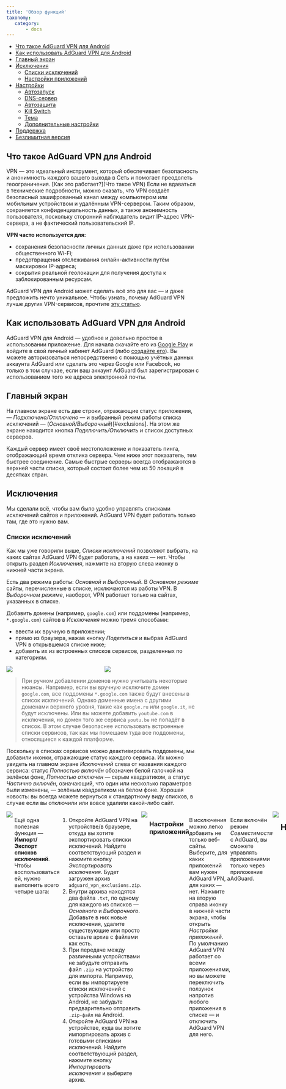 ```yaml
---
title: 'Обзор функций'
taxonomy:
   category:
       - docs
---
```


* [Что такое AdGuard VPN для Android](#adguard-vpn)
* [Как использовать AdGuard VPN для Android](#use)
* [Главный экран](#main)
* [Исключения](#exclusions)
    * [Списки исключений](#lists)
    * [Настройки приложений](#apps)
* [Настройки](#settings)
    * [Автозапуск](#autostart)
    * [DNS-сервер](#dns-server)
    * [Автозащита](#auto-protection)
    * [Kill Switch](#kill-switch)
    * [Тема](#theme)
    * [Дополнительные настройки](#advanced-settings)
* [Поддержка](#support)
* [Безлимитная версия](#unlimited-version)

<a name="adguard-vpn"></a>
 
## Что такое AdGuard VPN для Android
 
VPN — это идеальный инструмент, который обеспечивает безопасность и анонимность каждого вашего выхода в Сеть и помогает преодолеть геоограничения. [Как это работает?](Что такое VPN) Если не вдаваться в технические подробности, можно сказать, что VPN создаёт безопасный зашифрованный канал между компьютером или мобильным устройством и удалённым VPN-сервером. Таким образом, сохраняется конфиденциальность данных, а также анонимность пользователя, поскольку сторонний наблюдатель видит IP-адрес VPN-сервера, а не фактический пользовательский IP. 

**VPN часто используется для:**
 
* сохранения безопасности личных данных даже при использовании общественного Wi-Fi;
* предотвращения отслеживания онлайн-активности путём маскировки IP-адреса;
* сокрытия реальной геолокации для получения доступа к заблокированным ресурсам.
 
AdGuard VPN для Android может сделать всё это для вас — и даже предложить нечто уникальное. Чтобы узнать, почему AdGuard VPN лучше других VPN-сервисов, прочтите [эту статью](ссылка). 
 
<a name="use"></a>

## Как использовать AdGuard VPN для Android
 
AdGuard VPN для Android — удобное и довольно простое в использовании приложение. Для начала скачайте его из [Google Play](https://play.google.com/store/apps/details?id=com.adguard.vpn) и войдите в свой личный кабинет AdGuard (либо [создайте его](https://auth.adguard.com/login.html)). Вы можете авторизоваться непосредственно с помощью учётных данных аккаунта AdGuard или сделать это через Google или Facebook, но только в том случаае, если ваш аккаунт AdGuard был зарегистрирован с использованием того же адреса электронной почты.
 
<a name="main"></a>
 
## Главный экран
 
На главном экране есть две строки, отражающие статус приложения, — *Подключено/Отключено* —  и выбранный режим работы списка исключений — (*Основной/Выборочный*)[#exclusions]. На этом же экране находится кнопка *Подключить/Отключить* и список доступных серверов.
 
Каждый сервер имеет своё местоположение и показатель пинга, отображающий время отклика сервера. Чем ниже этот показатель, тем быстрее соединение. Самые быстрые серверы всегда отображаются в верхней части списка, который состоит более чем из 50 локаций в десятках стран. 
 
<a name="exclusions"></a>

## Исключения

Мы сделали всё, чтобы вам было удобно управлять списками исключений сайтов и приложений. AdGuard VPN будет работать только там, где это нужно вам. 

<a name="lists"></a>

### Списки исключений
 
Как мы уже говорили выше, *Списки исключений* позволяют выбрать, на каких сайтах AdGuard VPN будет работать, а на каких — нет. Чтобы открыть раздел *Исключения*, нажмите на вторую слева иконку в нижней части экрана.
 
Есть два режима работы: *Основной* и *Выборочный*. В *Основном режиме* сайты, перечисленные в списке, исключаются из работы VPN. В *Выборочном режиме*, наоборот, VPN работает только на сайтах, указанных в списке. 
 
Добавить домены (например, `google.com`) или поддомены (например, `*.google.com`) сайтов в *Исключения* можно тремя способами: 
* ввести их вручную в приложении;
* прямо из браузера, нажав кнопку *Поделиться* и выбрав AdGuard VPN в открывшемся списке ниже; 
* добавить их из встроенных списков сервисов, разделенных по категориям.

<div style="display:flex">
     <div style="flex:1;padding-right:5px;">
          <img src="https://cdn.adguard.com/public/Adguard/kb/VPN/Screenshots/add_site.png">
     </div>
     <div style="flex:1;padding-left:5px;">
          <img src="https://cdn.adguard.com/public/Adguard/kb/VPN/Screenshots/Add_site_from_list.png">
     </div>
</div>

> При ручном добавлении доменов нужно учитывать некоторые нюансы. Например, если вы вручную исключите домен `google.com`, все поддомены `*.google.com` также будут внесены в список исключений. Однако доменные имена с другими доменами верхнего уровня, такие как `google.ru` или `google.it`, не будут исключены. Или вы можете добавить `youtube.com` в исключения, но домен того же сервиса `youtu.be` не попадёт в список. В этом случае безопаснее использовать встроенные списки сервисов, так как мы помещаем туда все поддомены, относящиеся к каждой платформе.
 
Поскольку в списках сервисов можно деактивировать поддомены, мы добавили иконки, отражающие статус каждого сервиса. Их можно увидеть на главном экране *Исключений* слева от названия каждого сервиса: статус *Полностью включён* обозначен белой галочкой на зелёном фоне, *Полностью отключен* — серым квадратиком, а статус *Частично включён*, означающий, что один или несколько параметров были изменены, —  зелёным квадратиком на белом фоне. Хорошая новость: вы всегда можете вернуться к стандартному виду списков, в случае если вы отключили или вовсе удалили какой-либо сайт.

<div style="display:flex">
     <div style="flex:1;padding-right:5px;">
          <img src="https://cdn.adguard.com/public/Adguard/kb/VPN/Screenshots/statuses.png">
     </div>

Ещё одна полезная функция — **Импорт/Экспорт списков исключений**. Чтобы воспользоваться ей, нужно выполнить всего четыре шага:
 
1. Откройте AdGuard VPN на устройстве/в браузере, откуда вы хотите экспортировать списки исключений. Найдите соответствующий раздел и нажмите кнопку *Экспортировать исключения*. Будет загружен архив `adguard_vpn_exclusions.zip`.
2. Внутри архива находятся два файла `.txt`, по одному для каждого из списков — *Основного* и *Выборочного*. Добавьте в них новые исключения, удалите существующие или просто оставьте архив с файлами как есть.
3. При передаче между различными устройствами не забудьте отправить файл `.zip` на устройство для импорта. Например, если вы импортируете списки исключений с устройства Windows на Android, не забудьте предварительно отправить `.zip-файл` на Android.
4. Откройте AdGuard VPN на устройстве, куда вы хотите импортировать архив с готовыми списками исключений. Найдите соответствующий раздел, нажмите кнопку *Импортировать исключения* и выберите архив.

<div style="display:flex">
     <div style="flex:1;padding-right:5px;">
          <img src="https://cdn.adguard.com/public/Adguard/kb/VPN/Screenshots/imp-exp.png">
     </div>
 
<a name="apps"></a>

### Настройки приложений
 
В исключения можно легко добавить не только веб-сайты. Выберите, для каких приложений вам нужен AdGuard VPN, а для каких — нет. Нажмите на вторую справа иконку в нижней части экрана, чтобы открыть *Настройки приложений*. По умолчанию AdGuard VPN работает со всеми приложениями, но вы можете переключить ползунок напротив любого приложения в списке — и отключить AdGuard VPN для него.  
 
Если включён режим *Совместимости* с AdGuard, вы сможете управлять приложениями только через приложение AdGuard. 

<div style="display:flex">
     <div style="flex:1;padding-right:5px;">
          <img src="https://cdn.adguard.com/public/Adguard/kb/VPN/Screenshots/apps_settings_ru.jpg">
     </div>
 
<a name="settings"></a>

## Настройки 
 
Чтобы попасть в *Настройки*, нажмите на иконку в виде шестерёнки в правом нижнем углу экрана. Первый раздел, который вы там увидите, и которому стоит уделить особое внимание, называется *Настройки приложения*. Благодаря ему вы сможете настроить AdGuard VPN для Android под себя.

<div style="display:flex">
     <div style="flex:1;padding-right:5px;">
          <img src="https://cdn.adguard.com/public/Adguard/kb/VPN/Screenshots/App_settings_ru.jpg">
     </div>

<a name="autostart"></a>

### Автозапуск AdGuard VPN
 
Переведите переключатель вправо, чтобы активировать автозапуск AdGuard VPN после запуска устройства.
 
<a name="dns-server"></a>
 
### DNS-сервер
 
Целью [системы доменных имён](https://kb.adguard.com/ru/general/dns-filtering#what-is-dns) (DNS) является преобразование имён веб-сайтов в нечто понятное браузерам слова, т.е. В IP-адреса. Эту работу выполняют DNS-серверы. AdGuard VPN для Android предлагает на выбор несколько DNS-серверов, каждый из которых обладает особыми свойствами. Например, [AdGuard DNS](https://kb.adguard.com/ru/dns/overview) устраняет рекламу и защищает ваше устройство от слежки, а AdGuard DNS Семейный сочетает функции AdGuard DNS с *Безопасным поиском* и блокировкой контента для взрослых. Также есть возможность добавить пользовательский DNS-сервер.

<a name="auto-protection"></a>

### Автозащита

Эта функция включает AdGuard VPN автоматически, когда ваше устройство подключается к сотовой или Wi-Fi сети.
 
<a name="kill-switch"></a>
 
### Kill Switch
 
Вы можете настроить функцию Kill Switch на своём устройстве Android, следуя простым инструкциям на экране. Зачем вам это нужно? Если по какой-то причине ваше VPN-соединение внезапно прервётся, в то время как вы будете подключены к мобильной сети или общественному Wi-Fi, Kill Switch автоматически отключит интернет-соединение, чтобы не позволить злоумышленникам завладеть вашими данными.
 
Обратите внимание, что если Kill Switch включён, *Настройки приложений* и *Исключения* не будут работать.
 
<a name="theme"></a>
 
### Тема

Вы можете выбрать тему приложения по умолчанию, тёмную или светлую.

<div style="display:flex">
     <div style="flex:1;padding-right:5px;">
          <img src="https://cdn.adguard.com/public/Adguard/kb/VPN/Screenshots/light_ru.jpg">
     </div>

<div style="display:flex">
     <div style="flex:1;padding-right:5px;">
          <img src="https://cdn.adguard.com/public/Adguard/kb/VPN/Screenshots/dark_ru.jpg">
     </div>

 
<a name="advanced-settings"></a>

### Расширенные настройки
 
В *Расширенных настройках* мы разместили пять разделов. Вы можете *Помочь нам стать лучше*, сдвинув переключатель в верхнем блоке. Это действие позволит AdGuard VPN собирать отчеты о сбоях в работе приложения, технические данные и данные о взаимодействии. Информация будет поступать анонимно.
 
В разделе *Режим работы* вы можете выбрать один из трёх режимов работы приложения: VPN, прокси и режим совместимости В режиме *VPN* весь трафик автоматически направляется через AdGuard VPN. Когда включён *Режим прокси* (SOCKS5), AdGuard VPN запускает локальный прокси-сервер, доступный для использования другими приложениями для маршрутизации трафика. Используйте этот режим, только если знаете, что делаете. Включенный *Режим совместимости* позволяет AdGuard VPN и Блокировщику рекламы AdGuard работать вместе.  

> Обратите внимание, что некоторые функции AdGuard VPN в режиме *Совместимости* не работают: возможность выбора DNS-сервера, Kill Switch и Автозащита. А функция добавления приложений в исключения осуществляется через Блокировщик рекламы AdGuard. 
 
Следующие два раздела — *Уровень логирования* и *Диагностическая информация*. Что касается первой опции, не рекомендуется включать расширенный уровень логирования, если этого не требует наша служба поддержки. *Диагностическая информация*, т.е. локально сохранённая техническая информация об устройстве и соединениях (IP-адрес, ID, ping и т.д.), может быть отправлена нам в случае каких-либо технических проблем.
 
Последний раздел *Расширенных настроек* — это *Низкоуровневые настройки*. Мы настоятельно рекомендуем не заходить в этот раздел, если вы не обладаете достаточными техническими знаниями, или вас не попросила об этом наша служба поддержки. Здесь вы найдёте несколько опций, позволяющих настроить AdGuard VPN в соответствии с вашими потребностями, например, включить протокол IPv6 на VPN-интерфейсе или выбрать порт прокси-сервера, который должен использоваться. 
 
<a name="support"></a>
 
### Поддержка
 
В разделе *Поддержка* вы можете оставить отзыв, сообщить об ошибке или экспортировать логи и системную информацию для последующей отправки в службу поддержки.
 
<a name="unlimited-version"></a>

## Безлимитная версия
 
Вы можете использовать AdGuard VPN для Android бесплатно, но тогда будут действовать определённые ограничения:

* AdGuard VPN можно использовать только на двух устройствах одновременно
* Ограничение трафика 3 ГБ/месяц  
* Ограничение скорости 20 Мбит/сек
* Многие локации недоступны

В то же время вы можете приобрести подписку, чтобы получить доступ к безлимитной версии приложения. В *Настройках* выберите *О лицензии* и нажмите кнопку *Управлять*. Вы будете отправлены на страницу браузера, где сможете выбрать *Ежемесячный* или *Ежегодный* план оплаты.
 
Подписка позволяет получить больше преимуществ по сравнению с бесплатной версией:
 
* До пяти одновременно подключенных устройств 
* Неограниченный трафик 
* Отсутствие ограничения скорости 
* Доступны все 50+ локаций 
 
Подробнее о различиях между бесплатной и платной версиями AdGuard VPN вы можете прочитать в [этой статье](link).

